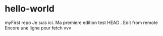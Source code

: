 # hello-world
myFirst repo
Je suis ici. Ma premiere edition
test HEAD . Edit from remote
Encore une ligne pour fetch vvv
